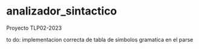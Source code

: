 # analizador_sintactico

Proyecto TLP02-2023

to do:
implementacion correcta de tabla de simbolos
gramatica en el parse
